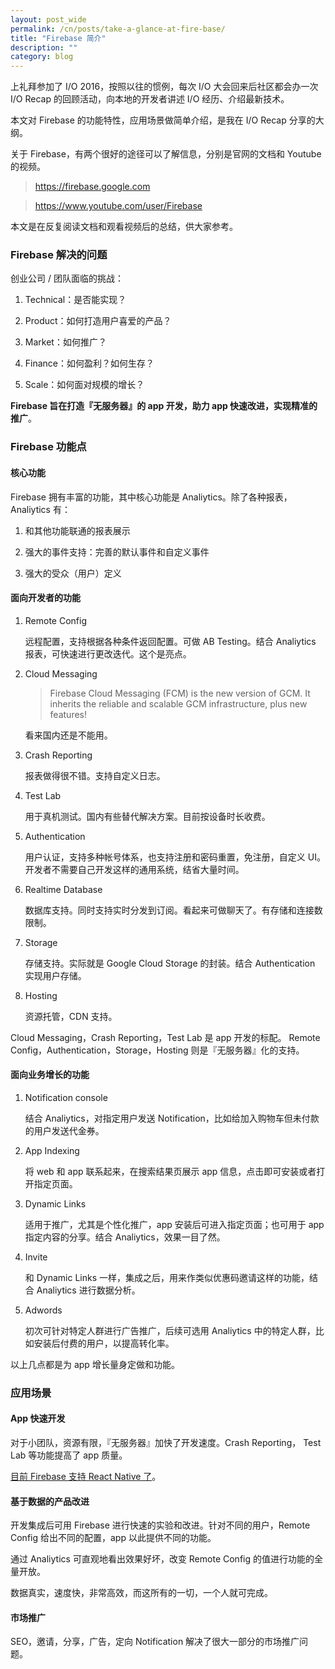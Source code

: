 ```yaml
---
layout: post_wide
permalink: /cn/posts/take-a-glance-at-fire-base/
title: "Firebase 简介"
description: ""
category: blog
---
```


上礼拜参加了 I/O 2016，按照以往的惯例，每次 I/O 大会回来后社区都会办一次 I/O Recap 的回顾活动，向本地的开发者讲述 I/O 经历、介绍最新技术。

本文对 Firebase 的功能特性，应用场景做简单介绍，是我在 I/O Recap 分享的大纲。

关于 Firebase，有两个很好的途径可以了解信息，分别是官网的文档和 Youtube 的视频。

> https://firebase.google.com

> https://www.youtube.com/user/Firebase

本文是在反复阅读文档和观看视频后的总结，供大家参考。

### Firebase 解决的问题

创业公司 / 团队面临的挑战：

1. Technical：是否能实现？

2. Product：如何打造用户喜爱的产品？

3. Market：如何推广？

4. Finance：如何盈利？如何生存？

5. Scale：如何面对规模的增长？

**Firebase 旨在打造『无服务器』的 app 开发，助力 app 快速改进，实现精准的推广**。 

### Firebase 功能点

#### 核心功能

Firebase 拥有丰富的功能，其中核心功能是 Analiytics。除了各种报表，Analiytics 有：

1. 和其他功能联通的报表展示

2. 强大的事件支持：完善的默认事件和自定义事件

3. 强大的受众（用户）定义

#### 面向开发者的功能

1. Remote Config

    远程配置，支持根据各种条件返回配置。可做 AB Testing。结合 Analiytics 报表，可快速进行更改迭代。这个是亮点。

2. Cloud Messaging

    > Firebase Cloud Messaging (FCM) is the new version of GCM. It inherits the reliable and scalable GCM infrastructure, plus new features!

    看来国内还是不能用。

3. Crash Reporting

    报表做得很不错。支持自定义日志。

4. Test Lab

    用于真机测试。国内有些替代解决方案。目前按设备时长收费。

5. Authentication

    用户认证，支持多种帐号体系，也支持注册和密码重置，免注册，自定义 UI。开发者不需要自己开发这样的通用系统，结省大量时间。

6. Realtime Database

    数据库支持。同时支持实时分发到订阅。看起来可做聊天了。有存储和连接数限制。

7. Storage
    
    存储支持。实际就是 Google Cloud Storage 的封装。结合 Authentication 实现用户存储。

8.  Hosting

    资源托管，CDN 支持。

Cloud Messaging，Crash Reporting，Test Lab 是 app 开发的标配。 Remote Config，Authentication，Storage，Hosting 则是『无服务器』化的支持。

#### 面向业务增长的功能

1. Notification console

    结合 Analiytics，对指定用户发送 Notification，比如给加入购物车但未付款的用户发送代金券。

2. App Indexing

    将 web 和 app 联系起来，在搜索结果页展示 app 信息，点击即可安装或者打开指定页面。

3. Dynamic Links

    适用于推广，尤其是个性化推广，app 安装后可进入指定页面；也可用于 app 指定内容的分享。结合 Analiytics，效果一目了然。

4. Invite

    和 Dynamic Links 一样，集成之后，用来作类似优惠码邀请这样的功能，结合 Analiytics 进行数据分析。

5. Adwords

    初次可针对特定人群进行广告推广，后续可选用 Analiytics 中的特定人群，比如安装后付费的用户，以提高转化率。

以上几点都是为 app 增长量身定做和功能。

### 应用场景

#### App 快速开发

对于小团队，资源有限，『无服务器』加快了开发速度。Crash Reporting， Test Lab 等功能提高了 app 质量。

[目前 Firebase 支持 React Native 了][react-native]。

#### 基于数据的产品改进

开发集成后可用 Firebase 进行快速的实验和改进。针对不同的用户，Remote Config 给出不同的配置，app 以此提供不同的功能。

通过 Analiytics 可直观地看出效果好坏，改变 Remote Config 的值进行功能的全量开放。

数据真实，速度快，非常高效，而这所有的一切，一个人就可完成。

#### 市场推广

SEO，邀请，分享，广告，定向 Notification 解决了很大一部分的市场推广问题。

[react-native]:      https://firebase.googleblog.com/2015/05/firebase-now-works-with-react-native_40.html
